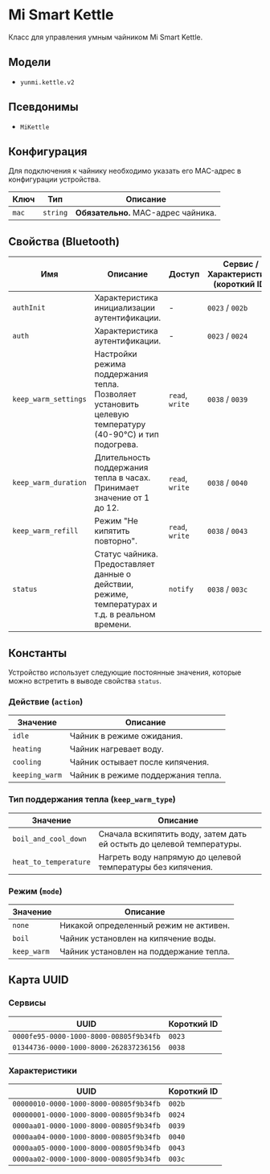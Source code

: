 # Mi Smart Kettle

Класс для управления умным чайником Mi Smart Kettle.

## Модели

- `yunmi.kettle.v2`

## Псевдонимы

- `MiKettle`

## Конфигурация

Для подключения к чайнику необходимо указать его MAC-адрес в конфигурации устройства.

| Ключ  | Тип      | Описание                              |
|-------|----------|---------------------------------------|
| `mac` | `string` | **Обязательно.** MAC-адрес чайника.    |

## Свойства (Bluetooth)

| Имя | Описание | Доступ | Сервис / Характеристика (короткий ID) |
|---|---|---|---|
| `authInit` | Характеристика инициализации аутентификации. | - | `0023` / `002b` |
| `auth` | Характеристика аутентификации. | - | `0023` / `0024` |
| `keep_warm_settings` | Настройки режима поддержания тепла. Позволяет установить целевую температуру (40-90°C) и тип подогрева. | `read`, `write` | `0038` / `0039` |
| `keep_warm_duration` | Длительность поддержания тепла в часах. Принимает значение от 1 до 12. | `read`, `write` | `0038` / `0040` |
| `keep_warm_refill` | Режим "Не кипятить повторно". | `read`, `write` | `0038` / `0043` |
| `status` | Статус чайника. Предоставляет данные о действии, режиме, температурах и т.д. в реальном времени. | `notify` | `0038` / `003c` |

## Константы

Устройство использует следующие постоянные значения, которые можно встретить в выводе свойства `status`.

### Действие (`action`)

| Значение | Описание |
|---|---|
| `idle` | Чайник в режиме ожидания. |
| `heating` | Чайник нагревает воду. |
| `cooling` | Чайник остывает после кипячения. |
| `keeping_warm` | Чайник в режиме поддержания тепла. |

### Тип поддержания тепла (`keep_warm_type`)

| Значение | Описание |
|---|---|
| `boil_and_cool_down` | Сначала вскипятить воду, затем дать ей остыть до целевой температуры. |
| `heat_to_temperature` | Нагреть воду напрямую до целевой температуры без кипячения. |

### Режим (`mode`)

| Значение | Описание |
|---|---|
| `none` | Никакой определенный режим не активен. |
| `boil` | Чайник установлен на кипячение воды. |
| `keep_warm` | Чайник установлен на поддержание тепла. |

## Карта UUID

### Сервисы

| UUID | Короткий ID |
|---|---|
| `0000fe95-0000-1000-8000-00805f9b34fb` | `0023` |
| `01344736-0000-1000-8000-262837236156` | `0038` |

### Характеристики

| UUID | Короткий ID |
|---|---|
| `00000010-0000-1000-8000-00805f9b34fb` | `002b` |
| `00000001-0000-1000-8000-00805f9b34fb` | `0024` |
| `0000aa01-0000-1000-8000-00805f9b34fb` | `0039` |
| `0000aa04-0000-1000-8000-00805f9b34fb` | `0040` |
| `0000aa05-0000-1000-8000-00805f9b34fb` | `0043` |
| `0000aa02-0000-1000-8000-00805f9b34fb` | `003c` |
